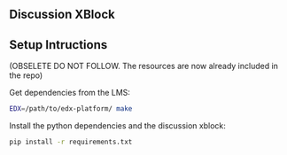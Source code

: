 Discussion XBlock
-----------------

Setup Intructions
-----------------

(OBSELETE DO NOT FOLLOW. The resources are now already included in the repo)

Get dependencies from the LMS:

```bash
EDX=/path/to/edx-platform/ make
```

Install the python dependencies and the discussion xblock:

```bash
pip install -r requirements.txt
```
